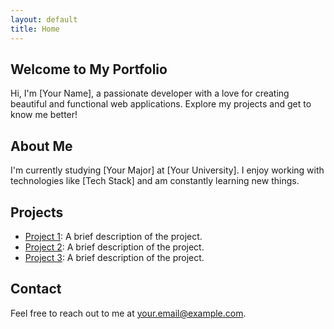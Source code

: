 ```yaml
---
layout: default
title: Home
---
```


<div class="card">
  <h2>Welcome to My Portfolio</h2>
  <p>Hi, I'm [Your Name], a passionate developer with a love for creating beautiful and functional web applications. Explore my projects and get to know me better!</p>
</div>

<div class="card">
  <h2>About Me</h2>
  <p>I'm currently studying [Your Major] at [Your University]. I enjoy working with technologies like [Tech Stack] and am constantly learning new things.</p>
</div>

<div class="card">
  <h2>Projects</h2>
  <ul>
    <li><a href="#">Project 1</a>: A brief description of the project.</li>
    <li><a href="#">Project 2</a>: A brief description of the project.</li>
    <li><a href="#">Project 3</a>: A brief description of the project.</li>
  </ul>
</div>

<div class="card">
  <h2>Contact</h2>
  <p>Feel free to reach out to me at <a href="mailto:your.email@example.com">your.email@example.com</a>.</p>
</div>
